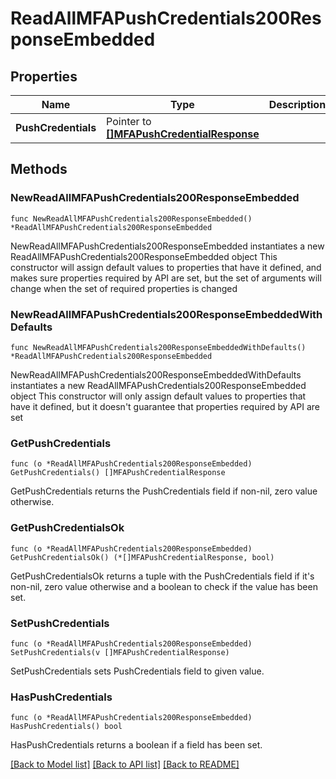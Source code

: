 # ReadAllMFAPushCredentials200ResponseEmbedded

## Properties

Name | Type | Description | Notes
------------ | ------------- | ------------- | -------------
**PushCredentials** | Pointer to [**[]MFAPushCredentialResponse**](MFAPushCredentialResponse.md) |  | [optional] 

## Methods

### NewReadAllMFAPushCredentials200ResponseEmbedded

`func NewReadAllMFAPushCredentials200ResponseEmbedded() *ReadAllMFAPushCredentials200ResponseEmbedded`

NewReadAllMFAPushCredentials200ResponseEmbedded instantiates a new ReadAllMFAPushCredentials200ResponseEmbedded object
This constructor will assign default values to properties that have it defined,
and makes sure properties required by API are set, but the set of arguments
will change when the set of required properties is changed

### NewReadAllMFAPushCredentials200ResponseEmbeddedWithDefaults

`func NewReadAllMFAPushCredentials200ResponseEmbeddedWithDefaults() *ReadAllMFAPushCredentials200ResponseEmbedded`

NewReadAllMFAPushCredentials200ResponseEmbeddedWithDefaults instantiates a new ReadAllMFAPushCredentials200ResponseEmbedded object
This constructor will only assign default values to properties that have it defined,
but it doesn't guarantee that properties required by API are set

### GetPushCredentials

`func (o *ReadAllMFAPushCredentials200ResponseEmbedded) GetPushCredentials() []MFAPushCredentialResponse`

GetPushCredentials returns the PushCredentials field if non-nil, zero value otherwise.

### GetPushCredentialsOk

`func (o *ReadAllMFAPushCredentials200ResponseEmbedded) GetPushCredentialsOk() (*[]MFAPushCredentialResponse, bool)`

GetPushCredentialsOk returns a tuple with the PushCredentials field if it's non-nil, zero value otherwise
and a boolean to check if the value has been set.

### SetPushCredentials

`func (o *ReadAllMFAPushCredentials200ResponseEmbedded) SetPushCredentials(v []MFAPushCredentialResponse)`

SetPushCredentials sets PushCredentials field to given value.

### HasPushCredentials

`func (o *ReadAllMFAPushCredentials200ResponseEmbedded) HasPushCredentials() bool`

HasPushCredentials returns a boolean if a field has been set.


[[Back to Model list]](../README.md#documentation-for-models) [[Back to API list]](../README.md#documentation-for-api-endpoints) [[Back to README]](../README.md)


